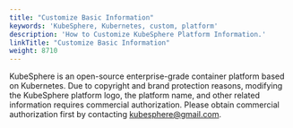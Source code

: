 ```yaml
---
title: "Customize Basic Information"
keywords: 'KubeSphere, Kubernetes, custom, platform'
description: 'How to Customize KubeSphere Platform Information.'
linkTitle: "Customize Basic Information"
weight: 8710
---
```


KubeSphere is an open-source enterprise-grade container platform based on Kubernetes. Due to copyright and brand protection reasons, modifying the KubeSphere platform logo, the platform name, and other related information requires commercial authorization. Please obtain commercial authorization first by contacting kubesphere@gmail.com.

